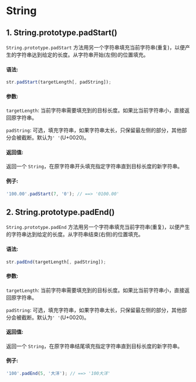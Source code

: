 # String

## 1. String.prototype.padStart()
`String.prototype.padStart` 方法用另一个字符串填充当前字符串(重复)，以便产生的字符串达到给定的长度。从字符串开始(左侧)的位置填充。

#### 语法:
```js
str.padStart(targetLength[, padString]);
```

#### 参数:
`targetLength`: 
当前字符串需要填充到的目标长度。如果比当前字符串小，直接返回原字符串。

`padString`: 
可选，填充字符串，如果字符串太长，只保留最左侧的部分，其他部分会被截断。默认为`' '`(U+0020)。

#### 返回值:
返回一个 `String`，在原字符串开头填充指定字符串直到目标长度的新字符串。

#### 例子:
```js
'100.00'.padStart(7, '0'); // ==> '0100.00'
```

## 2. String.prototype.padEnd()
`String.prototype.padEnd` 方法用另一个字符串填充当前字符串(重复)，以便产生的字符串达到给定的长度。从字符串结束(右侧)的位置填充。

#### 语法:
```js
str.padEnd(targetLength[, padString]);
```

#### 参数:
`targetLength`: 
当前字符串需要填充到的目标长度。如果比当前字符串小，直接返回原字符串。

`padString`: 
可选，填充字符串，如果字符串太长，只保留最左侧的部分，其他部分会被截断。默认为`' '`(U+0020)。

#### 返回值:
返回一个 `String`，在原字符串结尾填充指定字符串直到目标长度的新字符串。

#### 例子:
```js
'100'.padEnd(5, '大洋'); // ==> '100大洋'
```